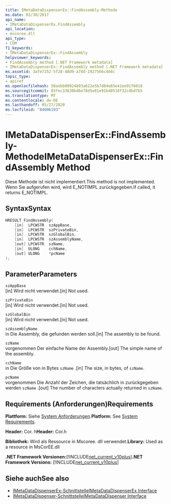 ```yaml
---
title: IMetaDataDispenserEx::FindAssembly-Methode
ms.date: 03/30/2017
api_name:
- IMetaDataDispenserEx.FindAssembly
api_location:
- mscoree.dll
api_type:
- COM
f1_keywords:
- IMetaDataDispenserEx::FindAssembly
helpviewer_keywords:
- FindAssembly method [.NET Framework metadata]
- IMetaDataDispenserEx::FindAssembly method [.NET Framework metadata]
ms.assetid: 3afe7252-5f28-48d9-a74d-1927566c404c
topic_type:
- apiref
ms.openlocfilehash: 50aebb09924b93a622e5b7d84e65e41ee91f6018
ms.sourcegitcommit: 03fec33630b46e78d5e81e91b40518f32c4bd7b5
ms.translationtype: MT
ms.contentlocale: de-DE
ms.lasthandoff: 05/27/2020
ms.locfileid: "84006193"
---
```

# <a name="imetadatadispenserexfindassembly-method"></a><span data-ttu-id="92d52-102">IMetaDataDispenserEx::FindAssembly-Methode</span><span class="sxs-lookup"><span data-stu-id="92d52-102">IMetaDataDispenserEx::FindAssembly Method</span></span>
<span data-ttu-id="92d52-103">Diese Methode ist nicht implementiert.</span><span class="sxs-lookup"><span data-stu-id="92d52-103">This method is not implemented.</span></span> <span data-ttu-id="92d52-104">Wenn Sie aufgerufen wird, wird E_NOTIMPL zurückgegeben.</span><span class="sxs-lookup"><span data-stu-id="92d52-104">If called, it returns E_NOTIMPL.</span></span>  
  
## <a name="syntax"></a><span data-ttu-id="92d52-105">Syntax</span><span class="sxs-lookup"><span data-stu-id="92d52-105">Syntax</span></span>  
  
```cpp  
HRESULT FindAssembly(  
    [in]  LPCWSTR  szAppBase,  
    [in]  LPCWSTR  szPrivateBin,  
    [in]  LPCWSTR  szGlobalBin,  
    [in]  LPCWSTR  szAssemblyName,  
    [out] LPCWSTR  szName,  
    [in]  ULONG    cchName,  
    [out] ULONG    *pcName  
);  
```  
  
## <a name="parameters"></a><span data-ttu-id="92d52-106">Parameter</span><span class="sxs-lookup"><span data-stu-id="92d52-106">Parameters</span></span>  
 `szAppBase`  
 <span data-ttu-id="92d52-107">[in] Wird nicht verwendet.</span><span class="sxs-lookup"><span data-stu-id="92d52-107">[in] Not used.</span></span>  
  
 `szPrivateBin`  
 <span data-ttu-id="92d52-108">[in] Wird nicht verwendet.</span><span class="sxs-lookup"><span data-stu-id="92d52-108">[in] Not used.</span></span>  
  
 `szGlobalBin`  
 <span data-ttu-id="92d52-109">[in] Wird nicht verwendet.</span><span class="sxs-lookup"><span data-stu-id="92d52-109">[in] Not used.</span></span>  
  
 `szAssemblyName`  
 <span data-ttu-id="92d52-110">in Die Assembly, die gefunden werden soll.</span><span class="sxs-lookup"><span data-stu-id="92d52-110">[in] The assembly to be found.</span></span>  
  
 `szName`  
 <span data-ttu-id="92d52-111">vorgenommen Der einfache Name der Assembly.</span><span class="sxs-lookup"><span data-stu-id="92d52-111">[out] The simple name of the assembly.</span></span>  
  
 `cchName`  
 <span data-ttu-id="92d52-112">in Die Größe von in Bytes `szName` .</span><span class="sxs-lookup"><span data-stu-id="92d52-112">[in] The size, in bytes, of `szName`.</span></span>  
  
 `pcName`  
 <span data-ttu-id="92d52-113">vorgenommen Die Anzahl der Zeichen, die tatsächlich in zurückgegeben werden `szName` .</span><span class="sxs-lookup"><span data-stu-id="92d52-113">[out] The number of characters actually returned in `szName`.</span></span>  
  
## <a name="requirements"></a><span data-ttu-id="92d52-114">Requirements (Anforderungen)</span><span class="sxs-lookup"><span data-stu-id="92d52-114">Requirements</span></span>  
 <span data-ttu-id="92d52-115">**Plattform:** Siehe [System Anforderungen](../../get-started/system-requirements.md).</span><span class="sxs-lookup"><span data-stu-id="92d52-115">**Platform:** See [System Requirements](../../get-started/system-requirements.md).</span></span>  
  
 <span data-ttu-id="92d52-116">**Header:** Cor. h</span><span class="sxs-lookup"><span data-stu-id="92d52-116">**Header:** Cor.h</span></span>  
  
 <span data-ttu-id="92d52-117">**Bibliothek:** Wird als Ressource in Mscoree. dll verwendet.</span><span class="sxs-lookup"><span data-stu-id="92d52-117">**Library:** Used as a resource in MsCorEE.dll</span></span>  
  
 <span data-ttu-id="92d52-118">**.NET Framework Versionen:**[!INCLUDE[net_current_v10plus](../../../../includes/net-current-v10plus-md.md)]</span><span class="sxs-lookup"><span data-stu-id="92d52-118">**.NET Framework Versions:** [!INCLUDE[net_current_v10plus](../../../../includes/net-current-v10plus-md.md)]</span></span>  
  
## <a name="see-also"></a><span data-ttu-id="92d52-119">Siehe auch</span><span class="sxs-lookup"><span data-stu-id="92d52-119">See also</span></span>

- [<span data-ttu-id="92d52-120">IMetaDataDispenserEx-Schnittstelle</span><span class="sxs-lookup"><span data-stu-id="92d52-120">IMetaDataDispenserEx Interface</span></span>](imetadatadispenserex-interface.md)
- [<span data-ttu-id="92d52-121">IMetaDataDispenser-Schnittstelle</span><span class="sxs-lookup"><span data-stu-id="92d52-121">IMetaDataDispenser Interface</span></span>](imetadatadispenser-interface.md)
